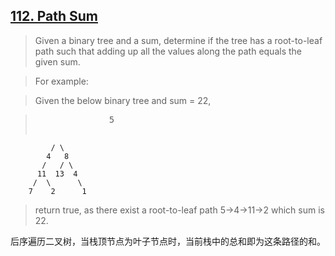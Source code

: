 ## [112. Path Sum](https://leetcode.com/problems/path-sum/)

>Given a binary tree and a sum, determine if the tree has a root-to-leaf path such that adding up all the values along the path equals the given sum.

>For example:

>Given the below binary tree and sum = 22,

><pre>              5
             / \
            4   8
           /   / \
          11  13  4
         /  \      \
        7    2      1
</pre>

>return true, as there exist a root-to-leaf path 5->4->11->2 which sum is 22.

后序遍历二叉树，当栈顶节点为叶子节点时，当前栈中的总和即为这条路径的和。







   



